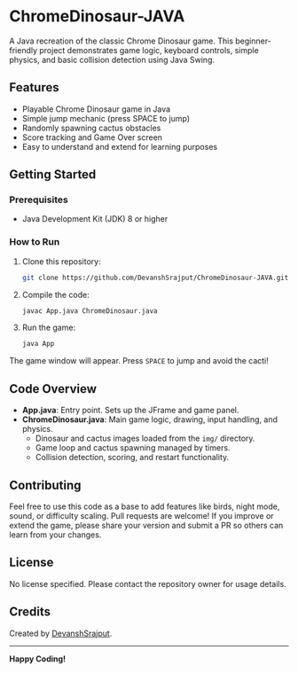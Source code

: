 # ChromeDinosaur-JAVA

A Java recreation of the classic Chrome Dinosaur game. This beginner-friendly project demonstrates game logic, keyboard controls, simple physics, and basic collision detection using Java Swing.

## Features

- Playable Chrome Dinosaur game in Java
- Simple jump mechanic (press SPACE to jump)
- Randomly spawning cactus obstacles
- Score tracking and Game Over screen
- Easy to understand and extend for learning purposes

## Getting Started

### Prerequisites

- Java Development Kit (JDK) 8 or higher

### How to Run

1. Clone this repository:

   ```bash
   git clone https://github.com/DevanshSrajput/ChromeDinosaur-JAVA.git
   ```

2. Compile the code:

   ```bash
   javac App.java ChromeDinosaur.java
   ```

3. Run the game:

   ```bash
   java App
   ```

The game window will appear. Press `SPACE` to jump and avoid the cacti!

## Code Overview

- **App.java**: Entry point. Sets up the JFrame and game panel.
- **ChromeDinosaur.java**: Main game logic, drawing, input handling, and physics.
    - Dinosaur and cactus images loaded from the `img/` directory.
    - Game loop and cactus spawning managed by timers.
    - Collision detection, scoring, and restart functionality.

## Contributing

Feel free to use this code as a base to add features like birds, night mode, sound, or difficulty scaling. Pull requests are welcome! If you improve or extend the game, please share your version and submit a PR so others can learn from your changes.

## License

No license specified. Please contact the repository owner for usage details.

## Credits

Created by [DevanshSrajput](https://github.com/DevanshSrajput).

---

**Happy Coding!**
